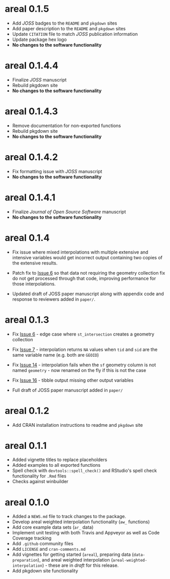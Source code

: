 # areal 0.1.5

* Add *JOSS* badges to the `README` and `pkgdown` sites
* Add paper description to the `README` and `pkgdown` sites
* Update `CITATION` file to match *JOSS* publication information
* Update package hex logo
* **No changes to the software functionality**

# areal 0.1.4.4

* Finalize *JOSS* manuscript
* Rebuild pkgdown site
* **No changes to the software functionality**

# areal 0.1.4.3

* Remove documentation for non-exported functions
* Rebuild pkgdown site
* **No changes to the software functionality**

# areal 0.1.4.2

* Fix formatting issue with *JOSS* manuscript
* **No changes to the software functionality**

# areal 0.1.4.1

* Finalize *Journal of Open Source Software* manuscript
* **No changes to the software functionality**

# areal 0.1.4

* Fix issue where mixed interpolations with multiple extensive and intensive variables would get incorrect output containing two copies of the extensive results.
* Patch fix to [Issue 6](https://github.com/slu-openGIS/areal/issues/6) so that data not requiring the geometry collection fix do not get processed through that code, improving performance for those interpolations.

* Updated draft of JOSS paper manuscript along with appendix code and response to reviewers added in `paper/`.

# areal 0.1.3

* Fix [Issue 6](https://github.com/slu-openGIS/areal/issues/6) - edge case where `st_intersection` creates a geometry collection
* Fix [Issue 7](https://github.com/slu-openGIS/areal/issues/7) - interpolation returns `NA` values when `tid` and `sid` are the same variable name (e.g. both are `GEOID`)
* Fix [Issue 14](https://github.com/slu-openGIS/areal/issues/14) - interpolation fails when the `sf` geometry column is not named `geometry` - now renamed on the fly if this is not the case
* Fix [Issue 16](https://github.com/slu-openGIS/areal/issues/16) - tibble output missing other output variables

* Full draft of JOSS paper manuscript added in `paper/`

# areal 0.1.2

* Add CRAN installation instructions to readme and `pkgdown` site

# areal 0.1.1

* Added vignette titles to replace placeholders
* Added examples to all exported functions
* Spell check with `devtools::spell_check()` and RStudio's spell check functionality for `.Rmd` files
* Checks against winbuilder

# areal 0.1.0

* Added a `NEWS.md` file to track changes to the package.
* Develop areal weighted interpolation functionality (`aw_` functions)
* Add core example data sets (`ar_` data)
* Implement unit testing with both Travis and Appveyor as well as Code Coverage tracking
* Add `.github` community files
* Add `LICENSE` and `cran-comments.md`
* Add vignettes for getting started (`areal`), preparing data (`data-preparation`), and areal weighted interpolation (`areal-weighted-interpolation`) - these are in *draft* for this release.
* Add pkgdown site functionality
